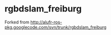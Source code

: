 rgbdslam_freiburg
=================

Forked from http://alufr-ros-pkg.googlecode.com/svn/trunk/rgbdslam_freiburg
